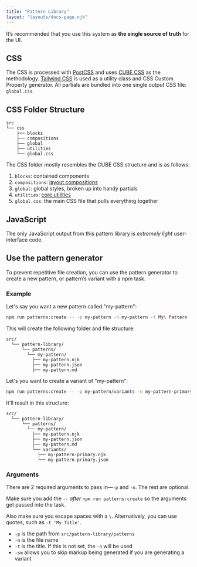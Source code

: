 ```yaml
---
title: "Pattern Library"
layout: "layouts/docs-page.njk"
---
```


It’s recommended that you use this system as **the single source of truth** for the UI.

## CSS

The CSS is processed with [PostCSS](https://postcss.org/) and uses [CUBE CSS](https://cube.fyi/) as the methodology. [Tailwind CSS](https://github.com/tailwindlabs/tailwindcss) is used as a utility class and CSS Custom Property generator. All partials are bundled into one single output CSS file: `global.css`.

## CSS Folder Structure

```
src
└── css
    ├── blocks
    ├── compositions
    ├── global
    ├── utilities
    └── global.css
```

The CSS folder mostly resembles the CUBE CSS structure and is as follows:

1. `blocks`: contained components
2. `compositions`: [layout compositions](/pattern-library/css-compositions/)
3. `global`: global styles, broken up into handy partials
4. `utilities`: [core utilities](/pattern-library/css-utilities/)
5. `global.css`: the main CSS file that pulls everything together

## JavaScript

The only JavaScript output from this pattern library is *extremely light* user-interface code.

## Use the pattern generator

To prevent repetitive file creation, you can use the pattern generator to create a new pattern, or pattern’s variant with a npm task.

### Example

Let's say you want a new pattern called "my-pattern":

```bash
npm run patterns:create -- -p my-pattern -n my-pattern -t My\ Pattern
```

This will create the following folder and file structure:

```
src/
  └── pattern-library/
      └── patterns/
        └── my-pattern/
          ├── my-pattern.njk
          ├── my-pattern.json
          ├── my-pattern.md
```

Let's you want to create a variant of "my-pattern":

```bash
npm run patterns:create -- -p my-pattern/variants -n my-pattern-primary -t Primary
```

It'll result in this structure:

```
src/
  └── pattern-library/
      └── patterns/
        └── my-pattern/
          ├── my-pattern.njk
          ├── my-pattern.json
          ├── my-pattern.md
          └── variants/
            ├── my-pattern-primary.njk
            └── my-pattern-primary.json
```

### Arguments

There are 2 required arguments to pass in—`-p` and `-n`. The rest are optional.

Make sure you add the `--` *after* `npm run patterns:create` so the arguments get passed into the task.

Also make sure you escape spaces with a `\`. Alternatively, you can use quotes, such as `-t 'My Title'`.

- `-p` is the path from `src/pattern-library/patterns`
- `-n` is the file name
- `-t` is the title. If this is not set, the `-n` will be used
- `-sm` allows you to skip markup being generated if you are generating a variant
